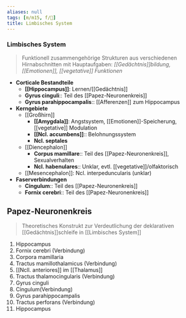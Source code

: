 ```yaml
---
aliases: null
tags: [m/m15, f/🧠]
title: Limbisches System
---
```

### Limbisches System 
> Funktionell zusammengehörige Strukturen aus verschiedenen Hirnabschnitten mit Hauptaufgaben: *[[Gedächtnis]]bildung, [[Emotionen]], [[vegetative]] Funktionen*
- **Corticale Bestandteile**
	- **[[Hippocampus]]**: Lernen/[[Gedächtnis]]
	- **Gyrus cinguli**:: Teil des [[Papez-Neuronenkreis]]
	- **Gyrus parahippocampalis**:: [[Afferenzen]] zum Hippocampus
- **Kerngebiete**
	- [[Großhirn]]
		- **[[Amygdala]]**: Angstsystem, [[Emotionen]]-Speicherung, [[vegetative]] Modulation
		- **[[Ncl. accumbens]]**:: Belohnungssystem
		- **Ncl. septales** 
	- [[Diencephalon]]
		- **Corpus mamillare**:: Teil des [[Papez-Neuronenkreis]], Sexualverhalten
		- **Ncl. habenulares**:: Unklar, evtl. [[vegetative]]/olfaktorisch
	- [[Mesencephalon]]: Ncl. interpeduncularis (unklar)
- **Faserverbindungen**
	- **Cingulum**:: Teil des [[Papez-Neuronenkreis]]
	- **Fornix cerebri**:: Teil des [[Papez-Neuronenkreis]]

## Papez-Neuronenkreis
> Theoretisches Konstrukt zur Verdeutlichung der deklarativen [[Gedächtnis]]schleife in [[Limbisches System]]
1. Hippocampus
2. Fornix cerebri (Verbindung)
3. Corpora mamillaria
4. Tractus mamillothalamicus (Verbindung)
5. [[Ncll. anteriores]] im [[Thalamus]]
6. Tractus thalamocingularis (Verbindung)
7. Gyrus cinguli
8. Cingulum(Verbindung)
9. Gyrus parahippocampalis
10. Tractus perforans (Verbindung)
11. Hippocampus